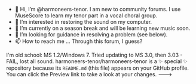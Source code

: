 - 👋 Hi, I’m @harmoneers-tenor. I am new to community forums. I use MuseScore to learn my tenor part in a vocal choral group.
- 👀 I’m interested in restoring the sound on my computer.
- 🌱 I’m currently on a season break and will be learning new music soon.
- 💞️ I’m looking for guidance in resolving a problem (see below).
- 📫 How to reach me ... Through this forum, I guess?

I'm old school: MS 1.2/Windows 7. Tried updating to MS 3.0, then 3.03 - FAIL, lost all sound.
harmoneers-tenor/harmoneers-tenor is a ✨ special ✨ repository because its `README.md` (this file) appears on your GitHub profile.
You can click the Preview link to take a look at your changes.
--->
